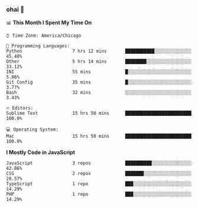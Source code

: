 ### ohai 👋

<!--START_SECTION:waka-->
📊 **This Month I Spent My Time On** 

```text
⌚︎ Time Zone: America/Chicago

💬 Programming Languages: 
Python                   7 hrs 12 mins       ███████████░░░░░░░░░░░░░░   45.48% 
Other                    5 hrs 14 mins       ████████░░░░░░░░░░░░░░░░░   33.12% 
INI                      55 mins             █░░░░░░░░░░░░░░░░░░░░░░░░   5.86% 
Git Config               35 mins             █░░░░░░░░░░░░░░░░░░░░░░░░   3.77% 
Bash                     32 mins             ░░░░░░░░░░░░░░░░░░░░░░░░░   3.43%

🔥 Editors: 
Sublime Text             15 hrs 50 mins      █████████████████████████   100.0%

💻 Operating System: 
Mac                      15 hrs 50 mins      █████████████████████████   100.0%

```

**I Mostly Code in JavaScript** 

```text
JavaScript               3 repos             ██████████░░░░░░░░░░░░░░░   42.86% 
CSS                      2 repos             ███████░░░░░░░░░░░░░░░░░░   28.57% 
TypeScript               1 repo              ███░░░░░░░░░░░░░░░░░░░░░░   14.29% 
PHP                      1 repo              ███░░░░░░░░░░░░░░░░░░░░░░   14.29%

```



<!--END_SECTION:waka-->

<!--
**deepfriedfilth/deepfriedfilth** is a ✨ _special_ ✨ repository because its `README.md` (this file) appears on your GitHub profile.

Here are some ideas to get you started:

- 🔭 I’m currently working on ...
- 🌱 I’m currently learning ...
- 👯 I’m looking to collaborate on ...
- 🤔 I’m looking for help with ...
- 💬 Ask me about ...
- 📫 How to reach me: ...
- 😄 Pronouns: ...
- ⚡ Fun fact: ...
-->
